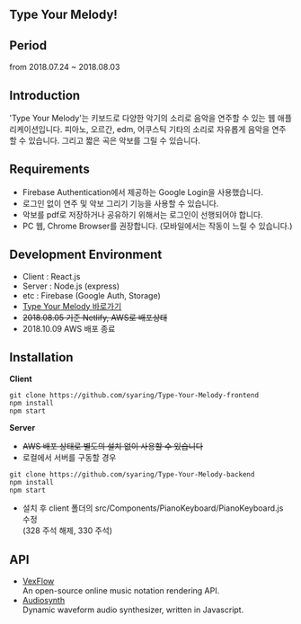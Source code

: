 ## Type Your Melody!

## Period
from 2018.07.24 ~ 2018.08.03

## Introduction

'Type Your Melody'는 키보드로 다양한 악기의 소리로 음악을 연주할 수 있는 웹 애플리케이션입니다. 피아노, 오르간, edm, 어쿠스틱 기타의 소리로 자유롭게 음악을 연주할 수 있습니다. 그리고 짧은 곡은 악보를 그릴 수 있습니다.



## Requirements

- Firebase Authentication에서 제공하는 Google Login을 사용했습니다.
- 로그인 없이 연주 및 악보 그리기 기능을 사용할 수 있습니다.
- 악보를 pdf로 저장하거나 공유하기 위해서는 로그인이 선행되어야 합니다.
- PC 웹, Chrome Browser를 권장합니다. (모바일에서는 작동이 느릴 수 있습니다.)


## Development Environment

- Client : React.js
- Server : Node.js (express)
- etc : Firebase (Google Auth, Storage)
- [Type Your Melody 바로가기](https://typeyourmelody.netlify.com/)
- ~~2018.08.05 기준 Netlify, AWS로 배포상태~~
- 2018.10.09 AWS 배포 종료


## Installation

**Client**

```
git clone https://github.com/syaring/Type-Your-Melody-frontend
npm install
npm start
```

**Server**

- ~~AWS 배포 상태로 별도의 설치 없이 사용할 수 있습니다~~
- 로컬에서 서버를 구동할 경우

```
git clone https://github.com/syaring/Type-Your-Melody-backend
npm install
npm start
```

- 설치 후 client 폴더의 src/Components/PianoKeyboard/PianoKeyboard.js 수정  
  (328 주석 해제, 330 주석)


## API

- [VexFlow](http://www.vexflow.com/)  
  An open-source online music notation rendering API.
- [Audiosynth](https://github.com/keithwhor/audiosynth)  
  Dynamic waveform audio synthesizer, written in Javascript.
